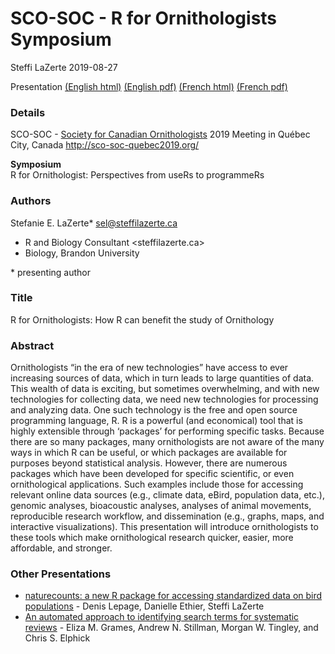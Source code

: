 SCO-SOC - R for Ornithologists Symposium
================
Steffi LaZerte
2019-08-27

Presentation [(English html)](http://steffilazerte.github.io/Presentations/2019-08%20SOC%20-%20R%20Symposium/LaZerte_SCO_SOC_2019_en.html) [(English pdf)](http://steffilazerte.github.io/Presentations/2019-08%20SOC%20-%20R%20Symposium/LaZerte_SCO_SOC_2019_en.pdf) [(French html)](http://steffilazerte.github.io/Presentations/2019-08%20SOC%20-%20R%20Symposium/LaZerte_SCO_SOC_2019_fr.html) [(French pdf)](http://steffilazerte.github.io/Presentations/2019-08%20SOC%20-%20R%20Symposium/LaZerte_SCO_SOC_2019_fr.pdf)

### Details

SCO-SOC - [Society for Canadian Ornithologists](https://www.sco-soc.ca/) 2019 Meeting in Québec City, Canada
<http://sco-soc-quebec2019.org/>

**Symposium**  
R for Ornithologist: Perspectives from useRs to programmeRs

### Authors

Stefanie E. LaZerte\*  <sel@steffilazerte.ca>  
- R and Biology Consultant <steffilazerte.ca>
- Biology, Brandon University  

\* presenting author

### Title

R for Ornithologists: How R can benefit the study of Ornithology

### Abstract

Ornithologists “in the era of new technologies” have access to ever increasing sources of data, which in turn leads to large quantities of data. This wealth of data is exciting, but sometimes overwhelming, and with new technologies for collecting data, we need new technologies for processing and analyzing data. One such technology is the free and open source programming language, R. R is a powerful (and economical) tool that is highly extensible through ‘packages’ for performing specific tasks. Because there are so many packages, many ornithologists are not aware of the many ways in which R can be useful, or which packages are available for purposes beyond statistical analysis. However, there are numerous packages which have been developed for specific scientific, or even ornithological applications. Such examples include those for accessing relevant online data sources (e.g., climate data, eBird, population data, etc.), genomic analyses, bioacoustic analyses, analyses of animal movements, reproducible research workflow, and dissemination (e.g., graphs, maps, and interactive visualizations). This presentation will introduce ornithologists to these tools which make ornithological research quicker, easier, more affordable, and stronger.

### Other Presentations

- [naturecounts: a new R package for accessing standardized data on bird populations](http://steffilazerte.github.io/Presentations/2019-08%20SOC%20-%20R%20Symposium/SCO_2019_naturecounts_R_Ethier_Final.pdf) - Denis Lepage, Danielle Ethier, Steffi LaZerte
- [An automated approach to identifying search terms for systematic reviews](http://steffilazerte.github.io/Presentations/2019-08%20SOC%20-%20R%20Symposium/Grames_SCO-SOC_slides.pdf) - Eliza M. Grames, Andrew N. Stillman, Morgan W. Tingley, and Chris S. Elphick
